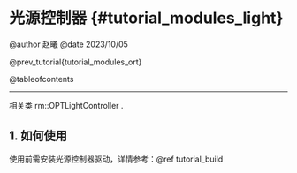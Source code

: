 光源控制器 {#tutorial_modules_light}
============

@author 赵曦
@date 2023/10/05

@prev_tutorial{tutorial_modules_ort}

@tableofcontents

------

相关类 rm::OPTLightController .

## 1. 如何使用

使用前需安装光源控制器驱动，详情参考：@ref tutorial_build


